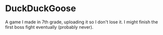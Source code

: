 # DuckDuckGoose
A game I made in 7th grade, uploading it so I don't lose it. I might finish the first boss fight eventually (probably never).
